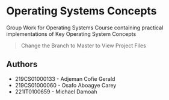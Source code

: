 # Operating Systems Concepts
Group Work for Operating Systems Course containing practical implementations of Key Operating System Concepts

> Change the Branch to Master to View Project Files

## Authors
- 219CS01000133 - Adjeman Cofie Gerald
- 219CS01000060 - Osafo Aboagye Carey
- 221IT0100659 - Michael Damoah 


